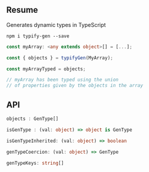 ## Resume

Generates dynamic types in TypeScript

`npm i typify-gen --save`

```typescript
const myArray: <any extends object>[] = [...];

const { objects } = typifyGen(MyArray);

const myArrayTyped = objects;

// myArray has been typed using the union
// of properties given by the objects in the array
```

## API

```typescript
objects : GenType[]

isGenType : (val: object) => object is GenType

isGenTypeInherited: (val: object) => boolean

genTypeCoercion: (val: object) => GenType

genTypeKeys: string[]
```
